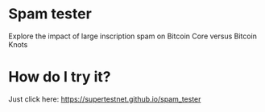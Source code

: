 # Spam tester
Explore the impact of large inscription spam on Bitcoin Core versus Bitcoin Knots

# How do I try it?
Just click here: https://supertestnet.github.io/spam_tester
